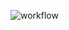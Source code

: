
![workflow](https://github.com/MajinPierce/ProjectManagementTool-Heroku/actions/workflows/main_projectmanagementtool.yml/badge.svg?event=push)
